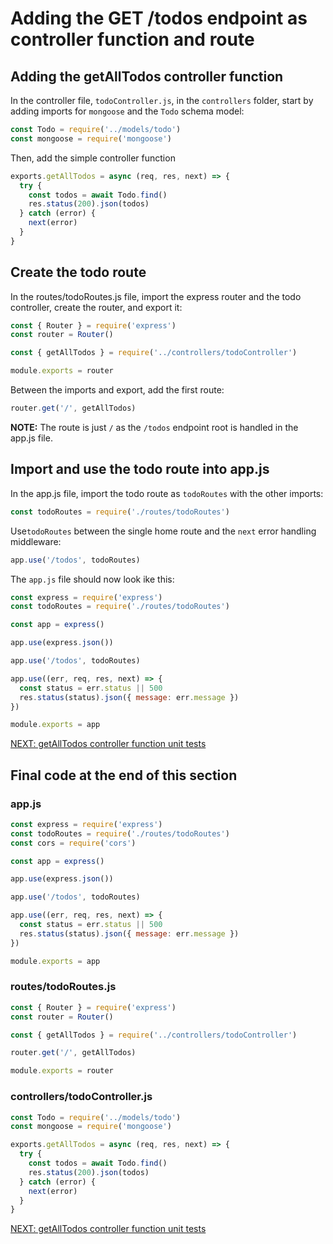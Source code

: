 # Adding the GET /todos endpoint as controller function and route

## Adding the getAllTodos controller function

In the controller file, `todoController.js`, in the `controllers` folder, start by adding imports for `mongoose` and the `Todo` schema model:

```javascript
const Todo = require('../models/todo')
const mongoose = require('mongoose')
```

Then, add the simple controller function

```javascript
exports.getAllTodos = async (req, res, next) => {
  try {
    const todos = await Todo.find()
    res.status(200).json(todos)
  } catch (error) {
    next(error)
  }
}
```

## Create the todo route

In the routes/todoRoutes.js file, import the express router and the todo controller, create the router, and export it:

```javascript
const { Router } = require('express')
const router = Router()

const { getAllTodos } = require('../controllers/todoController')

module.exports = router
```

Between the imports and export, add the first route:

```javascript
router.get('/', getAllTodos)
```

**NOTE:** The route is just `/` as the `/todos` endpoint root is handled in the app.js file.

## Import and use the todo route into app.js

In the app.js file, import the todo route as `todoRoutes` with the other imports:

```javascript
const todoRoutes = require('./routes/todoRoutes')
```

Use`todoRoutes` between the single home route and the `next` error handling middleware:

```javascript
app.use('/todos', todoRoutes)
```

The `app.js` file should now look ike this:

```javascript
const express = require('express')
const todoRoutes = require('./routes/todoRoutes')

const app = express()

app.use(express.json())

app.use('/todos', todoRoutes)

app.use((err, req, res, next) => {
  const status = err.status || 500
  res.status(status).json({ message: err.message })
})

module.exports = app
```

[NEXT: getAllTodos controller function unit tests](2c_getTodos_UnitTests.md)

## Final code at the end of this section

### app.js

```javascript
const express = require('express')
const todoRoutes = require('./routes/todoRoutes')
const cors = require('cors')

const app = express()

app.use(express.json())

app.use('/todos', todoRoutes)

app.use((err, req, res, next) => {
  const status = err.status || 500
  res.status(status).json({ message: err.message })
})

module.exports = app
```

### routes/todoRoutes.js

```javascript
const { Router } = require('express')
const router = Router()

const { getAllTodos } = require('../controllers/todoController')

router.get('/', getAllTodos)

module.exports = router
```

### controllers/todoController.js

```javascript
const Todo = require('../models/todo')
const mongoose = require('mongoose')

exports.getAllTodos = async (req, res, next) => {
  try {
    const todos = await Todo.find()
    res.status(200).json(todos)
  } catch (error) {
    next(error)
  }
}
```

[NEXT: getAllTodos controller function unit tests](2c_getTodos_UnitTests.md)

